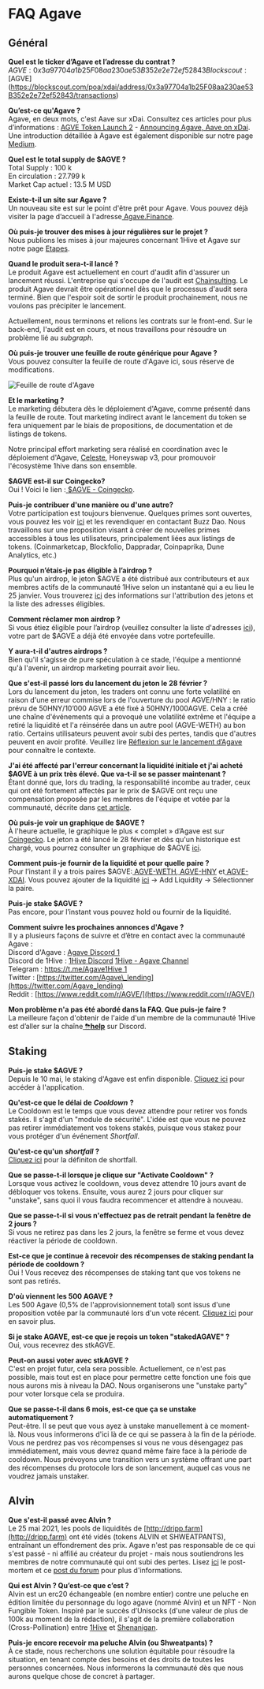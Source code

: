 # FAQ Agave

## Général

**Quel est le ticker d’Agave et l’adresse du contrat ?**  
$AGVE: 0x3a97704a1b25F08aa230ae53B352e2e72ef52843  
Blockscout: [$AGVE](https://blockscout.com/poa/xdai/address/0x3a97704a1b25F08aa230ae53B352e2e72ef52843/transactions)

**Qu’est-ce qu'Agave ?**  
Agave, en deux mots, c'est Aave sur xDai. Consultez ces articles pour plus d’informations : [AGVE Token Launch 2](https://forum.1hive.org/t/ag-token-launch/2108) - [Announcing Agave, Aave on xDai](https://forum.1hive.org/t/announcing-agaave-aave-on-xdai/1792). Une introduction détaillée à Agave est également disponible sur notre page [Medium](https://medium.com/agavefr/introduction-%C3%A0-agave-85024f2b97d2).

**Quel est le total supply de $AGVE ?**  
Total Supply : 100 k  
En circulation : 27.799 k  
Market Cap actuel : 13.5 M USD

**Existe-t-il un site sur Agave ?**  
Un nouveau site est sur le point d'être prêt pour Agave. Vous pouvez déjà visiter la page d’accueil à l'adresse[ Agave.Finance](https://agave.finance/).

**Où puis-je trouver des mises à jour régulières sur le projet ?**  
Nous publions les mises à jour majeures concernant 1Hive et Agave sur notre page [Etapes](https://wiki.1hive.org/v/francais/projects/milestones).

**Quand le produit sera-t-il lancé ?**  
Le produit Agave est actuellement en court d'audit afin d'assurer un lancement réussi. L'entreprise qui s'occupe de l'audit est [Chainsulting](https://chainsulting.de/). Le produit Agave devrait être opérationnel dès que le processus d'audit sera terminé. Bien que l'espoir soit de sortir le produit prochainement, nous ne voulons pas précipiter le lancement.

Actuellement, nous terminons et relions les contrats sur le front-end. Sur le back-end, l'audit est en cours, et nous travaillons pour résoudre un problème lié au _subgraph_.

**Où puis-je trouver une feuille de route générique pour Agave ?**  
Vous pouvez consulter la feuille de route d'Agave ici, sous réserve de modifications.

![Feuille de route d&apos;Agave](../.gitbook/assets/image0.png)

**Et le marketing ?**  
Le marketing débutera dès le déploiement d'Agave, comme présenté dans la feuille de route. Tout marketing indirect avant le lancement du token se fera uniquement par le biais de propositions, de documentation et de listings de tokens.

Notre principal effort marketing sera réalisé en coordination avec le déploiement d'Agave, [Celeste](https://wiki.1hive.org/v/francais/projects/celeste), Honeyswap v3, pour promouvoir l'écosystème 1hive dans son ensemble.

**$AGVE est-il sur Coingecko?**  
Oui ! Voici le lien :[ $AGVE - Coingecko](https://www.coingecko.com/en/coins/agave-token).

**Puis-je contribuer d'une manière ou d'une autre?**  
Votre participation est toujours bienvenue. Quelques primes sont ouvertes, vous pouvez les voir [ici](https://www.notion.so/3e13ef2a5d614a828b684640af2212b4?v=20b21ead637341faa87416b85202b584) et les revendiquer en contactant Buzz Dao. Nous travaillons sur une proposition visant à créer de nouvelles primes accessibles à tous les utilisateurs, principalement liées aux listings de tokens. \(Coinmarketcap, Blockfolio, Dappradar, Coinpaprika, Dune Analytics, etc.\)

**Pourquoi n’étais-je pas éligible à l’airdrop ?**  
Plus qu'un airdrop, le jeton $AGVE a été distribué aux contributeurs et aux membres actifs de la communauté 1Hive selon un instantané qui a eu lieu le 25 janvier. Vous trouverez [ici](https://forum.1hive.org/t/agave-contributor-distribution-announcement/2373) des informations sur l'attribution des jetons et la liste des adresses éligibles.

**Comment réclamer mon airdrop ?**  
Si vous étiez éligible pour l’airdrop \(veuillez consulter la liste d'adresses [ici](https://pastebin.com/hjYcbK1k)\), votre part de $AGVE a déjà été envoyée dans votre portefeuille.

**Y aura-t-il d'autres airdrops ?**  
Bien qu'il s'agisse de pure spéculation à ce stade, l'équipe a mentionné qu'à l'avenir, un airdrop marketing pourrait avoir lieu.

**Que s'est-il passé lors du lancement du jeton le 28 février ?**  
Lors du lancement du jeton, les traders ont connu une forte volatilité en raison d'une erreur commise lors de l'ouverture du pool AGVE/HNY : le ratio prévu de 50HNY/10’000 AGVE a été fixé à 50HNY/1000AGVE. Cela a créé une chaîne d'événements qui a provoqué une volatilité extrême et l'équipe a retiré la liquidité et l'a réinsérée dans un autre pool \(AGVE-WETH\) au bon ratio. Certains utilisateurs peuvent avoir subi des pertes, tandis que d'autres peuvent en avoir profité. Veuillez lire [Réflexion sur le lancement d’Agave](https://forum.1hive.org/t/reflection-on-the-agave-launch/2517) pour connaître le contexte.

**J'ai été affecté par l'erreur concernant la liquidité initiale et j'ai acheté $AGVE à un prix très élevé. Que va-t-il se se passer maintenant ?**  
Étant donné que, lors du trading, la responsabilité incombe au trader, ceux qui ont été fortement affectés par le prix de $AGVE ont reçu une compensation proposée par les membres de l'équipe et votée par la communauté, décrite dans [cet article](https://forum.1hive.org/t/agave-reparations-proposal/2822).

**Où puis-je voir un graphique de $AGVE ?**  
À l'heure actuelle, le graphique le plus « complet » d’Agave est sur[ Coingecko](https://www.coingecko.com/en/coins/agave-token). Le jeton a été lancé le 28 février et dès qu'un historique est chargé, vous pourrez consulter un graphique de $AGVE [ici](https://info.honeyswap.org/token/0x3a97704a1b25f08aa230ae53b352e2e72ef52843).

**Comment puis-je fournir de la liquidité et pour quelle paire ?**  
Pour l’instant il y a trois paires $AGVE:[ AGVE-WETH](https://info.honeyswap.org/pair/0xeba7cc57e6f745b8d5cab829e07346c65393d78e),[ AGVE-HNY](https://info.honeyswap.org/pair/0x50a4867aee9cafd6ddc84de3ce59df027cb29084) et[ AGVE-XDAI](https://info.honeyswap.org/pair/0x0e3e9cceb13c9f8c6faf7a0f00f872d6291630de). Vous pouvez ajouter de la liquidité [ici](https://app.honeyswap.org/#/pool) → Add Liquidity → Sélectionner la paire.

**Puis-je stake $AGVE ?**  
Pas encore, pour l’instant vous pouvez hold ou fournir de la liquidité.

**Comment suivre les prochaines annonces d'Agave ?**  
Il y a plusieurs façons de suivre et d’être en contact avec la communauté Agave :  
Discord d'Agave : [Agave Discord 1](https://discord.com/channels/816889381737725963/816889382850134027)  
Discord de 1Hive : [1Hive Discord](https://discord.com/invite/xTZjbRjc8t) [1Hive - Agave Channel](https://discord.com/channels/698287700834517064/813823983120023583)  
Telegram : [https://t.me/Agave1Hive 1](https://t.me/Agave1Hive)  
Twitter : [https://twitter.com/Agave\_lending](https://twitter.com/Agave_lending)  
Reddit : [https://www.reddit.com/r/AGVE/](https://www.reddit.com/r/AGVE/)

**Mon problème n'a pas été abordé dans la FAQ. Que puis-je faire ?**  
La meilleure façon d'obtenir de l'aide d'un membre de la communauté 1Hive est d’aller sur la chaîne[ ](https://discord.gg/3AjG7XvRJZ)[⛈**help**](https://discord.gg/3AjG7XvRJZ) sur Discord.

## Staking <a id="staking"></a>

**Puis-je stake $AGVE ?**   
Depuis le 10 mai, le staking d'Agave est enfin disponible. [Cliquez ici](https://app.agave.finance/#/stake) pour accéder à l'application.

**Qu'est-ce que le délai de** _**Cooldown**_ **?**   
Le Cooldown est le temps que vous devez attendre pour retirer vos fonds stakés. Il s'agit d'un "module de sécurité". L'idée est que vous ne pouvez pas retirer immédiatement vos tokens stakés, puisque vous stakez pour vous protéger d'un événement _Shortfall_.

**Qu'est-ce qu'un** _**shortfall**_ **?**   
[Cliquez ici](https://www.investopedia.com/terms/s/shortfall.asp) pour la définiton de shortfall.

**Que se passe-t-il lorsque je clique sur "Activate Cooldown" ?**  
Lorsque vous activez le cooldown, vous devez attendre 10 jours avant de débloquer vos tokens. Ensuite, vous aurez 2 jours pour cliquer sur "unstake", sans quoi il vous faudra recommencer et attendre à nouveau.

**Que se passe-t-il si vous n'effectuez pas de retrait pendant la fenêtre de 2 jours ?**  
Si vous ne retirez pas dans les 2 jours, la fenêtre se ferme et vous devez réactiver la période de cooldown.

**Est-ce que je continue à recevoir des récompenses de staking pendant la période de cooldown ?**  
Oui ! Vous recevez des récompenses de staking tant que vos tokens ne sont pas retirés.

**D'où viennent les 500 AGAVE ?**  
Les 500 Agave \(0,5% de l'approvisionnement total\) sont issus d'une proposition votée par la communauté lors d'un vote récent. [Cliquez ici](https://forum.1hive.org/t/agave-votes-apr-22/3489) pour en savoir plus.

**Si je stake AGAVE, est-ce que je reçois un token "stakedAGAVE" ?**  
Oui, vous recevrez des stkAGVE.

**Peut-on aussi voter avec stkAGVE ?**  
C'est en projet futur, cela sera possible. Actuellement, ce n'est pas possible, mais tout est en place pour permettre cette fonction une fois que nous aurons mis à niveau la DAO. Nous organiserons une "unstake party" pour voter lorsque cela se produira.

**Que se passe-t-il dans 6 mois, est-ce que ça se unstake automatiquement ?**   
Peut-être. Il se peut que vous ayez à unstake manuellement à ce moment-là. Nous vous informerons d'ici là de ce qui se passera à la fin de la période. Vous ne perdrez pas vos récompenses si vous ne vous désengagez pas immédiatement, mais vous devrez quand même faire face à la période de cooldown. Nous prévoyons une transition vers un système offrant une part des récompenses du protocole lors de son lancement, auquel cas vous ne voudrez jamais unstaker.

## Alvin 

**Que s'est-il passé avec Alvin ?**  
Le 25 mai 2021, les pools de liquidités de [http://dripp.farm](http://dripp.farm) ont été vidés \(tokens ALVIN et SHWEATPANTS\), entraînant un effondrement des prix. Agave n'est pas responsable de ce qui s'est passé - ni affilié au créateur du projet - mais nous soutiendrons les membres de notre communauté qui ont subi des pertes. Lisez [ici](https://forum.1hive.org/t/dripp-farm-a-retrospective/3895) le post-mortem et ce [post du forum](https://forum.1hive.org/t/alvin-and-the-dripp-ocalypse/3757) pour plus d'informations.

**Qui est Alvin ? Qu’est-ce que c’est ?**  
Alvin est un erc20 échangeable \(en nombre entier\) contre une peluche en édition limitée du personnage du logo agave \(nommé Alvin\) et un NFT - Non Fungible Token. Inspiré par le succès d’Unisocks \(d'une valeur de plus de 100k au moment de la rédaction\), il s'agit de la première collaboration \(Cross-Pollination\) entre [1Hive](https://1hive.org/) et [Shenanigan](https://she.energy/). 

**Puis-je encore recevoir ma peluche Alvin \(ou Shweatpants\) ?**  
À ce stade, nous recherchons une solution équitable pour résoudre la situation, en tenant compte des besoins et des droits de toutes les personnes concernées. Nous informerons la communauté dès que nous aurons quelque chose de concret à partager.

